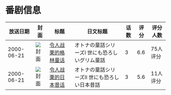 # 番剧信息

|放送日期|封面|标题|日文标题|话数|评分|评分人数|
|---|---|---|---|---|---|---|
|2000-06-21|![封面](https://lain.bgm.tv/pic/cover/c/c9/66/18826_XQNxk.jpg)|[令人战栗的格林童话](https://bangumi.tv/subject/18826)|オトナの童話シリーズI 世にも恐ろしいグリム童話|3|6.6|75人评分|
|2000-06-21|![封面](https://lain.bgm.tv/pic/cover/c/99/04/18827_Ex3Dz.jpg)|[令人战栗的日本昔话](https://bangumi.tv/subject/18827)|オトナの童話シリーズII 世にも恐ろしい日本昔話|3|5.6|11人评分|
